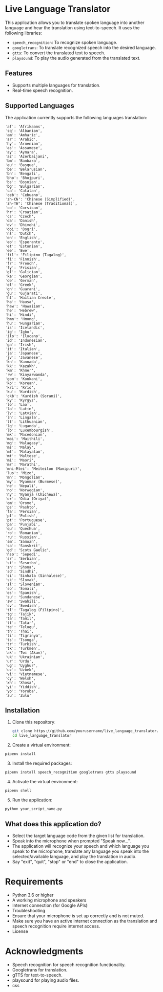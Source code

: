 # Live Language Translator

This application allows you to translate spoken language into another language and hear the translation using text-to-speech. It uses the following libraries:

- `speech_recognition`: To recognize spoken language.
- `googletrans`: To translate recognized speech into the desired language.
- `gtts`: To convert the translated text to speech.
- `playsound`: To play the audio generated from the translated text.

## Features

- Supports multiple languages for translation.
- Real-time speech recognition.

## Supported Languages

The application currently supports the following languages translation:

    'af': 'Afrikaans',
    'sq': 'Albanian',
    'am': 'Amharic',
    'ar': 'Arabic',
    'hy': 'Armenian',
    'as': 'Assamese',
    'ay': 'Aymara',
    'az': 'Azerbaijani',
    'bm': 'Bambara',
    'eu': 'Basque',
    'be': 'Belarusian',
    'bn': 'Bengali',
    'bho': 'Bhojpuri',
    'bs': 'Bosnian',
    'bg': 'Bulgarian',
    'ca': 'Catalan',
    'ceb': 'Cebuano',
    'zh-CN': 'Chinese (Simplified)',
    'zh-TW': 'Chinese (Traditional)',
    'co': 'Corsican',
    'hr': 'Croatian',
    'cs': 'Czech',
    'da': 'Danish',
    'dv': 'Dhivehi',
    'doi': 'Dogri',
    'nl': 'Dutch',
    'en': 'English',
    'eo': 'Esperanto',
    'et': 'Estonian',
    'ee': 'Ewe',
    'fil': 'Filipino (Tagalog)',
    'fi': 'Finnish',
    'fr': 'French',
    'fy': 'Frisian',
    'gl': 'Galician',
    'ka': 'Georgian',
    'de': 'German',
    'el': 'Greek',
    'gn': 'Guarani',
    'gu': 'Gujarati',
    'ht': 'Haitian Creole',
    'ha': 'Hausa',
    'haw': 'Hawaiian',
    'he': 'Hebrew',
    'hi': 'Hindi',
    'hmn': 'Hmong',
    'hu': 'Hungarian',
    'is': 'Icelandic',
    'ig': 'Igbo',
    'ilo': 'Ilocano',
    'id': 'Indonesian',
    'ga': 'Irish',
    'it': 'Italian',
    'ja': 'Japanese',
    'jv': 'Javanese',
    'kn': 'Kannada',
    'kk': 'Kazakh',
    'km': 'Khmer',
    'rw': 'Kinyarwanda',
    'gom': 'Konkani',
    'ko': 'Korean',
    'kri': 'Krio',
    'ku': 'Kurdish',
    'ckb': 'Kurdish (Sorani)',
    'ky': 'Kyrgyz',
    'lo': 'Lao',
    'la': 'Latin',
    'lv': 'Latvian',
    'ln': 'Lingala',
    'lt': 'Lithuanian',
    'lg': 'Luganda',
    'lb': 'Luxembourgish',
    'mk': 'Macedonian',
    'mai': 'Maithili',
    'mg': 'Malagasy',
    'ms': 'Malay',
    'ml': 'Malayalam',
    'mt': 'Maltese',
    'mi': 'Maori',
    'mr': 'Marathi',
    'mni-Mtei': 'Meiteilon (Manipuri)',
    'lus': 'Mizo',
    'mn': 'Mongolian',
    'my': 'Myanmar (Burmese)',
    'ne': 'Nepali',
    'no': 'Norwegian',
    'ny': 'Nyanja (Chichewa)',
    'or': 'Odia (Oriya)',
    'om': 'Oromo',
    'ps': 'Pashto',
    'fa': 'Persian',
    'pl': 'Polish',
    'pt': 'Portuguese',
    'pa': 'Punjabi',
    'qu': 'Quechua',
    'ro': 'Romanian',
    'ru': 'Russian',
    'sm': 'Samoan',
    'sa': 'Sanskrit',
    'gd': 'Scots Gaelic',
    'nso': 'Sepedi',
    'sr': 'Serbian',
    'st': 'Sesotho',
    'sn': 'Shona',
    'sd': 'Sindhi',
    'si': 'Sinhala (Sinhalese)',
    'sk': 'Slovak',
    'sl': 'Slovenian',
    'so': 'Somali',
    'es': 'Spanish',
    'su': 'Sundanese',
    'sw': 'Swahili',
    'sv': 'Swedish',
    'tl': 'Tagalog (Filipino)',
    'tg': 'Tajik',
    'ta': 'Tamil',
    'tt': 'Tatar',
    'te': 'Telugu',
    'th': 'Thai',
    'ti': 'Tigrinya',
    'ts': 'Tsonga',
    'tr': 'Turkish',
    'tk': 'Turkmen',
    'ak': 'Twi (Akan)',
    'uk': 'Ukrainian',
    'ur': 'Urdu',
    'ug': 'Uyghur',
    'uz': 'Uzbek',
    'vi': 'Vietnamese',
    'cy': 'Welsh',
    'xh': 'Xhosa',
    'yi': 'Yiddish',
    'yo': 'Yoruba',
    'zu': 'Zulu'

## Installation

1. Clone this repository:
   ```bash
   git clone https://github.com/yourusername/live_language_translator.git
   cd live_language_translator
   ```
2. Create a virtual environment:

  ```bash
pipenv install
```

3. Install the required packages:

```bash
pipenv install speech_recognition googletrans gtts playsound
```

4. Activate the virtual environment:

```bash
pipenv shell
```

5. Run the application:

```bash
python your_script_name.py
```
## What does this application do?
- Select the target language code from the given list for translation.
- Speak into the microphone when prompted "Speak now...".
- The application will recognize your speech and which language you speak to the microphone, translate any language you speak into the selected/available language, and play the translation in audio.
- Say "exit", "quit", "stop" or "end" to close the application.

# Requirements
- Python 3.6 or higher
- A working microphone and speakers
- Internet connection (for Google APIs)
- Troubleshooting
- Ensure that your microphone is set up correctly and is not muted.
- Make sure you have an active internet connection as the translation and speech recognition require internet access.
- License

# Acknowledgments
- Speech recognition for speech recognition functionality.
- Googletrans for translation.
- gTTS for text-to-speech.
- playsound for playing audio files.
- css
